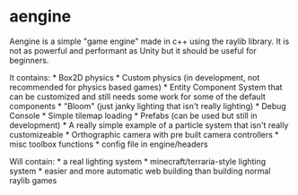 # aengine

Aengine is a simple "game engine" made in c++ using the raylib library.
It is not as powerful and performant as Unity but it should be useful for beginners.

It contains: 
    * Box2D physics
    * Custom physics (in development, not recommended for physics based games)
    * Entity Component System that can be customized and still needs some work for some of the default components
    * "Bloom" (just janky lighting that isn't really lighting)
    * Debug Console
    * Simple tilemap loading
    * Prefabs (can be used but still in development)
    * A really simple example of a particle system that isn't really customizeable
    * Orthographic camera with pre built camera controllers
    * misc toolbox functions
    * config file in engine/headers

Will contain:
    * a real lighting system
    * minecraft/terraria-style lighting system
    * easier and more automatic web building than building normal raylib games